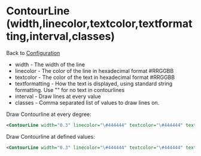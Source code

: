ContourLine (width,linecolor,textcolor,textformatting,interval,classes)
=======================================================================

Back to [Configuration](./Configuration.md)

-   width - The width of the line
-   linecolor - The color of the line in hexadecimal format \#RRGGBB
-   textcolor - The color of the text in hexadecimal format \#RRGGBB
-   textformatting - How the text is displayed, using standard string
    formatting. Use "" for no text in contourlines
-   interval - Draw lines at every <n> value
-   classes - Comma separated list of values to draw lines on.

Draw Contourline at every degree:

```xml
<ContourLine width="0.3" linecolor="\#444444" textcolor="\#444444" textformatting="%2.0f" interval="1"/>
```

Draw Contourline at defined values:

```xml
<ContourLine width="0.3" linecolor="\#444444" textcolor="\#444444" textformatting="%2.0f" classes="10,25,50,100,150"/>
```
